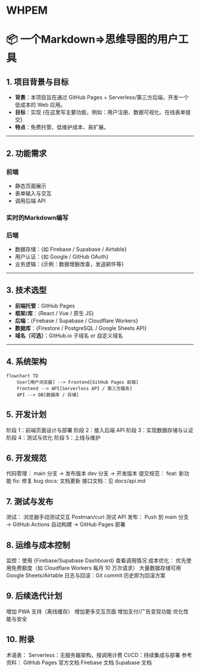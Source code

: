 # WHPEM
# 📦 一个Markdown=>思维导图的用户工具

## 1. 项目背景与目标
- **背景**：本项目旨在通过 GitHub Pages + Serverless/第三方后端，开发一个低成本的 Web 应用。  
- **目标**：实现 {在这里写主要功能，例如：用户注册、数据可视化、在线表单提交}  
- **特点**：免费托管、低维护成本、易扩展。  

---

## 2. 功能需求
### 前端
- 静态页面展示
- 表单输入与交互
- 调用后端 API
### 实时的Markdown编写

### 后端
- 数据存储：{如 Firebase / Supabase / Airtable}
- 用户认证：{如 Google / GitHub OAuth}
- 业务逻辑：{示例：数据增删改查，发送邮件等}

---

## 3. 技术选型
- **前端托管**：GitHub Pages  
- **框架/库**：{React / Vue / 原生 JS}  
- **后端**：{Firebase / Supabase / Cloudflare Workers}  
- **数据库**：{Firestore / PostgreSQL / Google Sheets API}  
- **域名（可选）**：GitHub.io 子域名 or 自定义域名  

---

## 4. 系统架构
```mermaid
flowchart TD
    User[用户浏览器] --> Frontend[GitHub Pages 前端]
    Frontend --> API[Serverless API / 第三方服务]
    API --> DB[数据库 / 存储]
```

## 5. 开发计划
 阶段 1：前端页面设计与部署
 阶段 2：接入后端 API
 阶段 3：实现数据存储与认证
 阶段 4：测试与优化
 阶段 5：上线与维护
## 6. 开发规范
代码管理：
main 分支 → 发布版本
dev 分支 → 开发版本
提交规范：
feat: 新功能
fix: 修复 bug
docs: 文档更新
接口文档：见 docs/api.md
## 7. 测试与发布
测试：
浏览器手动测试交互
Postman/curl 测试 API
发布：
Push 到 main 分支 → GitHub Actions 自动构建 → GitHub Pages 部署
## 8. 运维与成本控制
监控：使用 {Firebase/Supabase Dashboard} 查看调用情况
成本优化：
优先使用免费额度（如 Cloudflare Workers 每月 10 万次请求）
大量数据存储可用 Google Sheets/Airtable
日志与回滚：Git commit 历史即为回滚方案
## 9. 后续迭代计划
 增加 PWA 支持（离线缓存）
 增加更多交互页面
 增加支付/广告变现功能
 优化性能与安全
## 10. 附录
术语表：
Serverless：无服务器架构，按调用计费
CI/CD：持续集成与部署
参考资料：
GitHub Pages 官方文档
Firebase 文档
Supabase 文档
